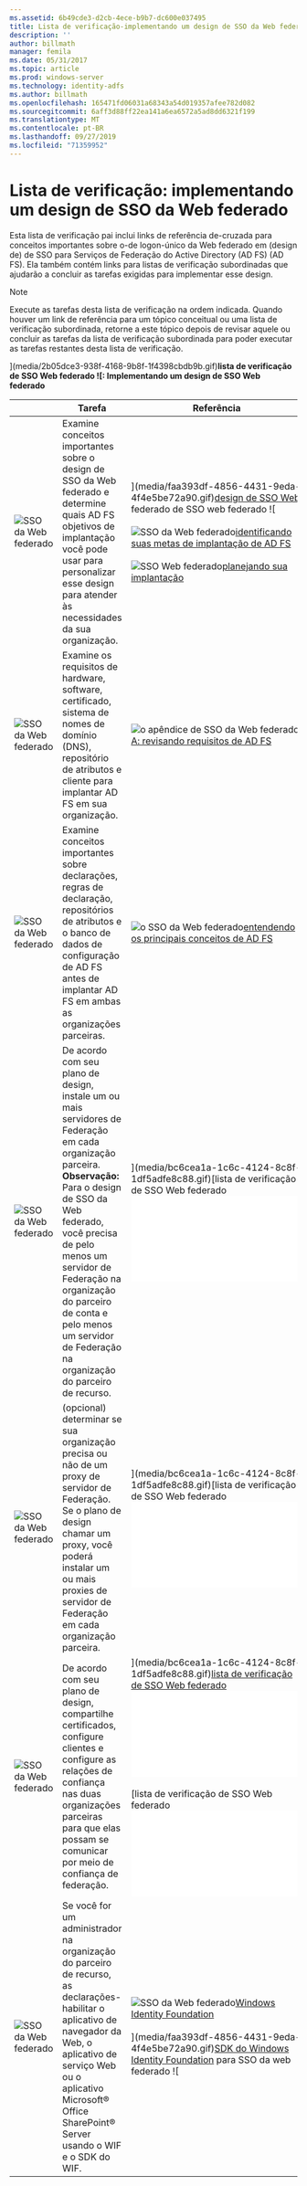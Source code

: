 ```yaml
---
ms.assetid: 6b49cde3-d2cb-4ece-b9b7-dc600e037495
title: Lista de verificação-implementando um design de SSO da Web federado
description: ''
author: billmath
manager: femila
ms.date: 05/31/2017
ms.topic: article
ms.prod: windows-server
ms.technology: identity-adfs
ms.author: billmath
ms.openlocfilehash: 165471fd06031a68343a54d019357afee782d082
ms.sourcegitcommit: 6aff3d88ff22ea141a6ea6572a5ad8dd6321f199
ms.translationtype: MT
ms.contentlocale: pt-BR
ms.lasthandoff: 09/27/2019
ms.locfileid: "71359952"
---
```

# <a name="checklist-implementing-a-federated-web-sso-design"></a>Lista de verificação: implementando um design de SSO da Web federado

Esta lista de verificação pai inclui links de referência de\-cruzada para conceitos importantes sobre o\-de logon\-único da Web federado em \(design de\) de SSO para Serviços de Federação do Active Directory (AD FS) \(AD FS\). Ela também contém links para listas de verificação subordinadas que ajudarão a concluir as tarefas exigidas para implementar esse design.  
  
> [!NOTE]  
> Execute as tarefas desta lista de verificação na ordem indicada. Quando houver um link de referência para um tópico conceitual ou uma lista de verificação subordinada, retorne a este tópico depois de revisar aquele ou concluir as tarefas da lista de verificação subordinada para poder executar as tarefas restantes desta lista de verificação.  
  
](media/2b05dce3-938f-4168-9b8f-1f4398cbdb9b.gif)**lista de verificação de SSO Web federado ![: Implementando um design de SSO Web federado**  
  
||Tarefa|Referência|  
|-|--------|-------------|  
|![SSO da Web federado](media/icon_checkboxo.gif)|Examine conceitos importantes sobre o design de SSO da Web federado e determine quais AD FS objetivos de implantação você pode usar para personalizar esse design para atender às necessidades da sua organização.|](media/faa393df-4856-4431-9eda-4f4e5be72a90.gif)[design de SSO Web](https://technet.microsoft.com/library/dd807050.aspx) federado de SSO web federado ![<br /><br />![SSO da Web federado](media/faa393df-4856-4431-9eda-4f4e5be72a90.gif)[identificando suas metas de implantação de AD FS](https://technet.microsoft.com/library/dd807053.aspx)<br /><br />![SSO Web federado](media/faa393df-4856-4431-9eda-4f4e5be72a90.gif)[planejando sua implantação](https://technet.microsoft.com/library/dd807083.aspx)|  
|![SSO da Web federado](media/icon_checkboxo.gif)|Examine os requisitos de hardware, software, certificado, sistema de nomes de domínio \(DNS\), repositório de atributos e cliente para implantar AD FS em sua organização.|![o apêndice de SSO da Web federado](media/faa393df-4856-4431-9eda-4f4e5be72a90.gif)[A: revisando requisitos de AD FS](https://technet.microsoft.com/library/ff678034.aspx)|  
|![SSO da Web federado](media/icon_checkboxo.gif)|Examine conceitos importantes sobre declarações, regras de declaração, repositórios de atributos e o banco de dados de configuração de AD FS antes de implantar AD FS em ambas as organizações parceiras.|![o SSO da Web federado](media/faa393df-4856-4431-9eda-4f4e5be72a90.gif)[entendendo os principais conceitos de AD FS](../../ad-fs/technical-reference/Understanding-Key-AD-FS-Concepts.md)|  
|![SSO da Web federado](media/icon_checkboxo.gif)|De acordo com seu plano de design, instale um ou mais servidores de Federação em cada organização parceira. **Observação:** Para o design de SSO da Web federado, você precisa de pelo menos um servidor de Federação na organização do parceiro de conta e pelo menos um servidor de Federação na organização do parceiro de recurso.|](media/bc6cea1a-1c6c-4124-8c8f-1df5adfe8c88.gif)[lista de verificação de SSO Web federado ![: Configurando um servidor de Federação](Checklist--Setting-Up-a-Federation-Server.md)|  
|![SSO da Web federado](media/icon_checkboxo.gif)|\(opcional\) determinar se sua organização precisa ou não de um proxy de servidor de Federação. Se o plano de design chamar um proxy, você poderá instalar um ou mais proxies de servidor de Federação em cada organização parceira.|](media/bc6cea1a-1c6c-4124-8c8f-1df5adfe8c88.gif)[lista de verificação de SSO Web federado ![: Configurando um proxy de servidor de Federação](Checklist--Setting-Up-a-Federation-Server-Proxy.md)|  
|![SSO da Web federado](media/icon_checkboxo.gif)|De acordo com seu plano de design, compartilhe certificados, configure clientes e configure as relações de confiança nas duas organizações parceiras para que elas possam se comunicar por meio de confiança de federação.|](media/bc6cea1a-1c6c-4124-8c8f-1df5adfe8c88.gif)[lista de verificação de SSO Web federado ![: Configurando a organização do parceiro de conta](Checklist--Configuring-the-Account-Partner-Organization.md)<br /><br />](media/bc6cea1a-1c6c-4124-8c8f-1df5adfe8c88.gif)[lista de verificação de SSO Web federado ![: Configurando a organização do parceiro de recurso](Checklist--Configuring-the-Resource-Partner-Organization.md)|  
|![SSO da Web federado](media/icon_checkboxo.gif)|Se você for um administrador na organização do parceiro de recurso, as declarações\-habilitar o aplicativo de navegador da Web, o aplicativo de serviço Web ou o aplicativo Microsoft® Office SharePoint® Server usando o WIF e o SDK do WIF.|![SSO da Web federado](media/faa393df-4856-4431-9eda-4f4e5be72a90.gif)[Windows Identity Foundation](https://go.microsoft.com/fwlink/?LinkId=122266)<br /><br />](media/faa393df-4856-4431-9eda-4f4e5be72a90.gif)[SDK do Windows Identity Foundation](https://go.microsoft.com/fwlink/?LinkId=122266) para SSO da web federado ![|  

